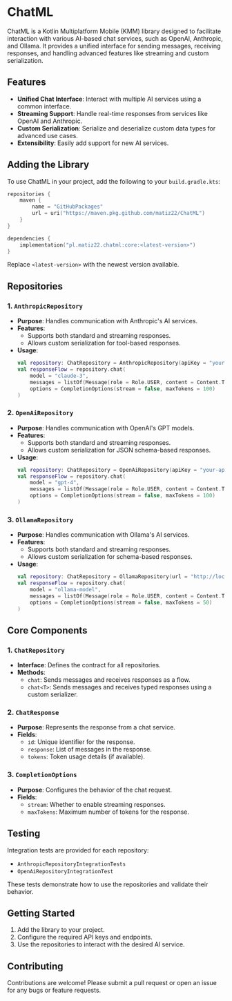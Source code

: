 # ChatML

ChatML is a Kotlin Multiplatform Mobile (KMM) library designed to facilitate interaction with various AI-based chat services, such as OpenAI, Anthropic, and Ollama. It provides a unified interface for sending messages, receiving responses, and handling advanced features like streaming and custom serialization.

## Features

- **Unified Chat Interface**: Interact with multiple AI services using a common interface.
- **Streaming Support**: Handle real-time responses from services like OpenAI and Anthropic.
- **Custom Serialization**: Serialize and deserialize custom data types for advanced use cases.
- **Extensibility**: Easily add support for new AI services.

## Adding the Library

To use ChatML in your project, add the following to your `build.gradle.kts`:

```kotlin
repositories {
    maven {
        name = "GitHubPackages"
        url = uri("https://maven.pkg.github.com/matiz22/ChatML")
    }
}

dependencies {
    implementation("pl.matiz22.chatml:core:<latest-version>")
}
```

Replace `<latest-version>` with the newest version available.

## Repositories

### 1. `AnthropicRepository`
- **Purpose**: Handles communication with Anthropic's AI services.
- **Features**:
  - Supports both standard and streaming responses.
  - Allows custom serialization for tool-based responses.
- **Usage**:
  ```kotlin
  val repository: ChatRepository = AnthropicRepository(apiKey = "your-api-key")
  val responseFlow = repository.chat(
      model = "claude-3",
      messages = listOf(Message(role = Role.USER, content = Content.Text("Hello!"))),
      options = CompletionOptions(stream = false, maxTokens = 100)
  )
  ```

### 2. `OpenAiRepository`
- **Purpose**: Handles communication with OpenAI's GPT models.
- **Features**:
  - Supports both standard and streaming responses.
  - Allows custom serialization for JSON schema-based responses.
- **Usage**:
  ```kotlin
  val repository: ChatRepository = OpenAiRepository(apiKey = "your-api-key")
  val responseFlow = repository.chat(
      model = "gpt-4",
      messages = listOf(Message(role = Role.USER, content = Content.Text("What is the capital of France?"))),
      options = CompletionOptions(stream = false, maxTokens = 100)
  )
  ```

### 3. `OllamaRepository`
- **Purpose**: Handles communication with Ollama's AI services.
- **Features**:
  - Supports both standard and streaming responses.
  - Allows custom serialization for schema-based responses.
- **Usage**:
  ```kotlin
  val repository: ChatRepository = OllamaRepository(url = "http://localhost:11434/api/generate")
  val responseFlow = repository.chat(
      model = "ollama-model",
      messages = listOf(Message(role = Role.USER, content = Content.Text("Tell me a joke."))),
      options = CompletionOptions(stream = false, maxTokens = 50)
  )
  ```

## Core Components

### 1. `ChatRepository`
- **Interface**: Defines the contract for all repositories.
- **Methods**:
  - `chat`: Sends messages and receives responses as a flow.
  - `chat<T>`: Sends messages and receives typed responses using a custom serializer.

### 2. `ChatResponse`
- **Purpose**: Represents the response from a chat service.
- **Fields**:
  - `id`: Unique identifier for the response.
  - `response`: List of messages in the response.
  - `tokens`: Token usage details (if available).

### 3. `CompletionOptions`
- **Purpose**: Configures the behavior of the chat request.
- **Fields**:
  - `stream`: Whether to enable streaming responses.
  - `maxTokens`: Maximum number of tokens for the response.

## Testing

Integration tests are provided for each repository:
- `AnthropicRepositoryIntegrationTests`
- `OpenAiRepositoryIntegrationTest`

These tests demonstrate how to use the repositories and validate their behavior.

## Getting Started

1. Add the library to your project.
2. Configure the required API keys and endpoints.
3. Use the repositories to interact with the desired AI service.

## Contributing

Contributions are welcome! Please submit a pull request or open an issue for any bugs or feature requests.
